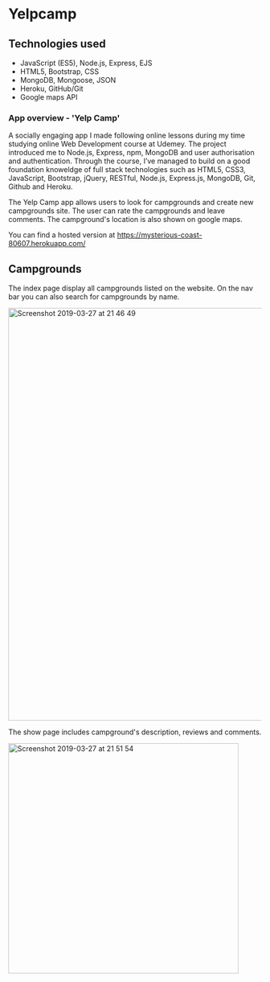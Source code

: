 # Yelpcamp

## Technologies used

* JavaScript (ES5), Node.js, Express, EJS
* HTML5, Bootstrap, CSS
* MongoDB, Mongoose, JSON
* Heroku, GitHub/Git
* Google maps API

### App overview - 'Yelp Camp'

A socially engaging app I made following online lessons during my time studying online Web Development course at Udemey. The project introduced me to Node.js, Express, npm, MongoDB and user authorisation and authentication. Through the course, I’ve managed to build on a good foundation knoweldge of full stack technologies such as HTML5, CSS3, JavaScript, Bootstrap, jQuery, RESTful, Node.js, Express.js, MongoDB, Git, Github and Heroku.

The Yelp Camp app allows users to look for campgrounds and create new campgrounds site. The user can rate the campgrounds and leave comments. The campground's location is also shown on google maps. 

You can find a hosted version at https://mysterious-coast-80607.herokuapp.com/ 

## Campgrounds

The index page display all campgrounds listed on the website. On the nav bar you can also search for campgrounds by name. 

<img width="821" alt="Screenshot 2019-03-27 at 21 46 49" src="https://user-images.githubusercontent.com/42609274/55114511-05170c80-50da-11e9-8d30-947d58b132d0.png">

The show page includes campground's description, reviews and comments. 

<img width="458" alt="Screenshot 2019-03-27 at 21 51 54" src="https://user-images.githubusercontent.com/42609274/55114700-8ff80700-50da-11e9-9bbb-c82055c09b64.png">
